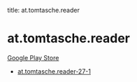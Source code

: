 title: at.tomtasche.reader
# at.tomtasche.reader


[Google Play Store](https://play.google.com/store/apps/details?id=at.tomtasche.reader)


* [at.tomtasche.reader-27-1](./at.tomtasche.reader-27-1/)